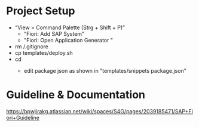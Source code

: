 # Project Setup
- “View > Command Palette (Strg + Shift + P)”
    - "Fiori: Add SAP System"
    - "Fiori: Open Application Generator "
- rm <foldername of new project here>/.gitignore
- cp templates/deploy.sh <foldername of new project here>
- cd <foldername of new project here>
    - edit package json as shown in "templates/snippets package.json"

# Guideline & Documentation
https://bpwjirakg.atlassian.net/wiki/spaces/S4G/pages/2039185471/SAP+Fiori+Guideline